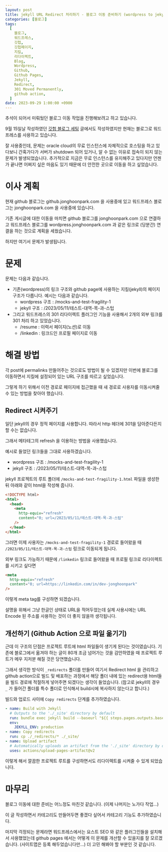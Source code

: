 ```yaml
---
layout: post
title: jekyll URL Redirect 처리하기 - 블로그 이동 준비하기 (wordpress to jekyll)
categories: [블로그]
tags:
  [
    블로그,
    워드프레스,
    깃헙,
    깃헙페이지,
    지킬,
    리다이렉트,
    Blog,
    Wordpress,
    Github,
    Github Pages,
    Jekyll,
    Redirect,
    301 Moved Permanently,
    github action,
  ]
date: 2023-09-29 1:00:00 +0900
---
```


추석이 되어서 미뤄뒀던 블로그 이동 작업을 진행해보려고 하고 있습니다.

9월 15일날 작성하였던 [깃헙 블로그 세팅](/2023/09/15/깃헙-블로그-세팅) 글에서도 작성하였지만 현재는 블로그로 워드프레스를 사용하고 있습니다.

잘 사용중인데, 문제는 oracle cloud의 무료 인스턴스에 자체적으로 호스팅을 하고 있다보니
간혹가다가 서버가 shutdown 되어 있거나, 알 수 없는 이유로 접속이 되지 않는 문제가 발생되었습니다.
추가적으로 지금은 무료 인스턴스를 유지해주고 있다지만 언젠가 끝나면 어쩌지 싶은 마음도 있기 때문에
더 안전한 곳으로 이동을 하고 싶었습니다.

# 이사 계획

현재 github 블로그는 github.jonghoonpark.com 을 사용중에 있고
워드프레스 블로그는 jonghoonpark.com 을 사용중에 있습니다.

기존 게시글에 대한 이동을 마치면 github 블로그를 jonghoonpark.com 으로 연결하고
워드프레스 블로그를 wordpress.jonghoonpark.com 과 같은 링크로 (당분간) 연결을 하는 것으로 계획을 세웠습니다.

하지만 여기서 문제가 발생됩니다.

# 문제

문제는 다음과 같습니다.

- 기존(wordpress)의 링크 구조와 github page에 사용하는 지킬(jekyll)의 페이지 구조가 다릅니다. 예시는 다음과 같습니다.
  - wordpress 구조 : /mocks-and-test-fragility-1
  - jekyll 구조 : /2023/05/11/테스트-대역-목-과-스텁
- 그리고 워드프레스의 301 리다이렉트 플러그인 기능을 사용해서 2개의 외부 링크를 301 처리 하고 있었습니다.
  - /resume : 이력서 페이지(노션)로 이동
  - /linkedin : 링크드인 프로필 페이지로 이동

# 해결 방법

각 post에 permalinks 만들어주는 것으로도 방법이 될 수 있겠지만 이번에 블로그를 이동하면서 지킬에 설정되어 있는 URL 구조를 따르고 싶었습니다.

그렇게 하기 위해서 이전 경로로 페이지에 접근했을 때 새 경로로 사용자를 이동시켜줄 수 있는 방법을 찾아야 했습니다.

## Redirect 시켜주기

일단 jekyll의 경우 정적 페이지를 사용합니다. 따라서 http 헤더에 301을 담아준다든지 할 수는 없습니다.

그래서 메타테그의 refresh 을 이용하는 방법을 사용했습니다.

예시로 들었던 링크들을 그대로 사용하겠습니다.

- wordpress 구조 : /mocks-and-test-fragility-1
- jekyll 구조 : /2023/05/11/테스트-대역-목-과-스텁

jekyll 프로젝트의 루트 폴더에 `/mocks-and-test-fragility-1.html` 파일을 생성한 뒤 아래와 같이 html을 작성해 줍니다.

```html
<!DOCTYPE html>
<html>
  <head>
    <meta
      http-equiv="refresh"
      content="0; url=/2023/05/11/테스트-대역-목-과-스텁"
    />
  </head>
</html>
```

그러면 이제 사용자는 `/mocks-and-test-fragility-1` 경로로 들어왔을 때
`/2023/05/11/테스트-대역-목-과-스텁` 링크로 이동되게 됩니다.

외부 링크도 가능하기 때문에 `/linkedin` 링크로 들어왔을 때 프로필 링크로 리다이렉트를 시키고 싶다면

```html
<meta
  http-equiv="refresh"
  content="0; url=https://linkedin.com/in/dev-jonghoonpark"
/>
```

이렇게 meta tag를 구성하면 되겠습니다.

설명을 위해서 그냥 한글인 상태로 URL을 적어두었는데 실제 사용시에는 URL Encode 된 주소를 사용하는 것이 더 좋지 않을까 생각됩니다.

## 개선하기 (Github Action 으로 파일 옮기기)

근데 이 구조의 단점은 프로젝트 루트에 html 파일들이 생기게 된다는 것이였습니다.
기존에 블로그에서 옮겨야 하는 글이 80개 조금 넘어가는 것을 감안하였을 때 프로젝트 루트가 메우 지저분 해질 것은 당연했습니다.

그래서 생각한 방식이 `_redirects` 폴더를 만들어 여기서 Redirect html 을 관리하고 github action으로 빌드 및 배포하는 과정에서 해당 폴더 내에 있는 redirect용 html들을 빌드 경로에 적절하게 넣어주면 되겠다는 생각이 들었습니다.
(참고로 jekyll의 경우 `_` 가 들어간 폴더를 특수 폴더로 인식해서 build시에 복사하지 않는다고 합니다.)

빌드와 업로드 사이에 `Copy redirects` 단계를 추가하였습니다.

```yml
- name: Build with Jekyll
  # Outputs to the './_site' directory by default
  run: bundle exec jekyll build --baseurl "${{ steps.pages.outputs.base_path }}"
  env:
    JEKYLL_ENV: production
- name: Copy redirects
  run: cp ./_redirects/* ./_site/
- name: Upload artifact
  # Automatically uploads an artifact from the './_site' directory by default
  uses: actions/upload-pages-artifact@v2
```

이렇게 해서 깔끔한 프로젝트 루트를 구성하면서도 리다이렉트를 시켜줄 수 있게 되었습니다.

# 마무리

블로그 이동에 대한 준비는 어느정도 마친것 같습니다.
(이제 나머지는 노가다 작업...)

이 글 작성하면서 카테고리도 만들어두면 좋겠다 싶어서 카테고리 기능도 추가하였습니다.

마지막 걱정되는 문제라면
워드프레스에서는 요스트 SEO 와 같은 플러그인들을 설치해서 사용했었는데
github pages 에서는 어떻게 이 문제를 개선할 수 있을지를 잘 모르겠습니다.
(사이트맵은 등록 해두었습니다만...)
더 고민 해봐야 할 부분인 것 같습니다.
